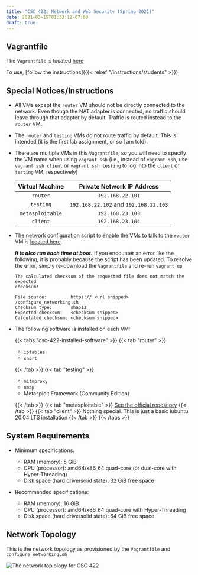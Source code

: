 ```yaml
---
title: "CSC 422: Network and Web Security (Spring 2021)"
date: 2021-03-15T01:33:12-07:00
draft: true
---
```


## Vagrantfile

The `Vagrantfile` is located [here](https://vagrant-kedwin.chen.network/2021-spring/csc/422/Vagrantfile)

To use, [follow the instructions]({{< relref "/instructions/students" >}})

## Special Notices/Instructions

- All VMs except the `router` VM should not be directly connected to the network.
  Even though the NAT adapter is connected, no traffic should leave through that adapter by default.
  Traffic is routed instead to the `router` VM.
- The `router` and `testing` VMs do not route traffic by default. This is intended (it is the first lab assignment, or so I am told).
- There are multiple VMs in this `Vagrantfile`, so you will need to specify the VM name when using `vagrant ssh`
  (i.e., instead of `vagrant ssh`, use `vagrant ssh client` or `vagrant ssh testing` to log into the `client` or `testing` VM, respectively)

  | Virtual Machine  |      Private Network IP Address       |
  | :--------------: | :-----------------------------------: |
  |     `router`     |           `192.168.22.101`            |
  |    `testing`     | `192.168.22.102` and `192.168.22.103` |
  | `metasploitable` |           `192.168.23.103`            |
  |     `client`     |           `192.168.23.104`            |

- The network configuration script to enable the VMs to talk to the `router` VM is
  [located here](https://vagrant-kedwin.chen.network/2021-spring/csc/422/configure_networking.sh).

  **_It is also run each time at boot._** If you encounter an error like the following, it is probably because the script has been updated.
  To resolve the error, simply re-download the `Vagrantfile` and re-run `vagrant up`

  ```
  The calculated checksum of the requested file does not match the expected
  checksum!

  File source:         https:// <url snipped> /configure_networking.sh
  Checksum type:       sha512
  Expected checksum:   <checksum snipped>
  Calculated checksum: <checksum snipped>

  ```

- The following software is installed on each VM:

  {{< tabs "csc-422-installed-software" >}}
  {{< tab "router" >}}

  - `iptables`
  - `snort`

  {{< /tab >}}
  {{< tab "testing" >}}

  - `mitmproxy`
  - `nmap`
  - Metasploit Framework (Community Edition)

  {{< /tab >}}
  {{< tab "metasploitable" >}}
  [See the official repository](https://github.com/rapid7/metasploitable3)
  {{< /tab >}}
  {{< tab "client" >}}
  Nothing special. This is just a basic lubuntu 20.04 LTS installation
  {{< /tab >}}
  {{< /tabs >}}

## System Requirements

- Minimum specifications:

  - RAM (memory): 5 GiB
  - CPU (processor): amd64/x86_64 quad-core (or dual-core with Hyper-Threading)
  - Disk space (hard drive/solid state): 32 GiB free space

- Recommended specifications:

  - RAM (memory): 16 GiB
  - CPU (processor): amd64/x86_64 quad-core with Hyper-Threading
  - Disk space (hard drive/solid state): 64 GiB free space

## Network Topology

This is the network topology as provisioned by the `Vagrantfile` and `configure_networking.sh`

![The network toplology for CSC 422](/courses/csc-422-topology.png "The network topology as provisioned by Vagrantfile")
